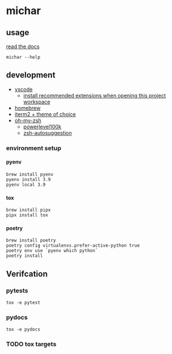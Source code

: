 # michar

## usage

[read the docs](./docs/michar/index.html)

```shell
michar --help
```

## development

- [vscode](https://code.visualstudio.com/)
  - [install recommended extensions when opening this project workspace](.vscode/extensions.json)
- [homebrew](https://brew.sh/)
- [iterm2 + theme of choice](https://medium.com/airfrance-klm/beautify-your-iterm2-and-prompt-40f148761a49)
- [oh-my-zsh](https://ohmyz.sh/)
  - [powerlevel100k](https://github.com/romkatv/powerlevel10k)
  - [zsh-autosuggestion](https://github.com/zsh-users/zsh-autosuggestions)

### environment setup

#### pyenv

```shell
brew install pyenv
pyenv install 3.9
pyenv local 3.9
```

#### tox

```shell
brew install pipx
pipx install tox
```

#### poetry

```shell
brew install poetry
poetry config virtualenvs.prefer-active-python true
poetry env use `pyenv which python`
poetry install
```

## Verifcation

### pytests

```shell
tox -e pytest
```

### pydocs

```shell
tox -e pydocs
```

### TODO tox targets
